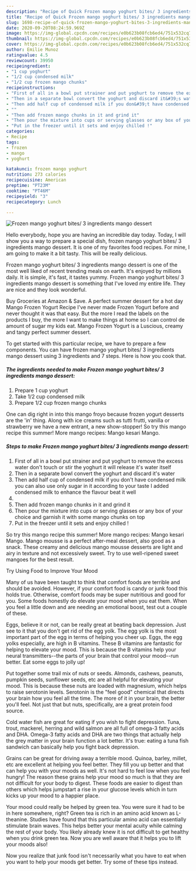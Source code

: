 ```yaml
---
description: "Recipe of Quick Frozen mango yoghurt bites/ 3 ingredients mango dessert"
title: "Recipe of Quick Frozen mango yoghurt bites/ 3 ingredients mango dessert"
slug: 1698-recipe-of-quick-frozen-mango-yoghurt-bites-3-ingredients-mango-dessert
date: 2020-09-20T08:24:59.969Z
image: https://img-global.cpcdn.com/recipes/e0b623b08fcb6ed4/751x532cq70/frozen-mango-yoghurt-bites-3-ingredients-mango-dessert-recipe-main-photo.jpg
thumbnail: https://img-global.cpcdn.com/recipes/e0b623b08fcb6ed4/751x532cq70/frozen-mango-yoghurt-bites-3-ingredients-mango-dessert-recipe-main-photo.jpg
cover: https://img-global.cpcdn.com/recipes/e0b623b08fcb6ed4/751x532cq70/frozen-mango-yoghurt-bites-3-ingredients-mango-dessert-recipe-main-photo.jpg
author: Emilie Munoz
ratingvalue: 4.5
reviewcount: 39950
recipeingredient:
- "1 cup yoghurt"
- "1/2 cup condensed milk"
- "1/2 cup frozen mango chunks"
recipeinstructions:
- "First of all in a bowl put strainer and put yoghurt to remove the excess water don&#39;t touch or stir the yoghurt it will release it&#39;s water itself"
- "Then in a separate bowl convert the yoghurt and discard it&#39;s water"
- "Then add half cup of condensed milk if you don&#39;t have condensed milk you can also use only sugar in it according to your taste I added condensed milk to enhance the flavour beat it well"
- ""
- "Then add frozen mango chunks in it and grind it"
- "Then pour the mixture into cups or serving glasses or any box of your choice and garnish it with some mango chunks on top"
- "Put in the freezer until it sets and enjoy chilled !"
categories:
- Recipe
tags:
- frozen
- mango
- yoghurt

katakunci: frozen mango yoghurt 
nutrition: 273 calories
recipecuisine: American
preptime: "PT23M"
cooktime: "PT46M"
recipeyield: "3"
recipecategory: Lunch

---
```



![Frozen mango yoghurt bites/ 3 ingredients mango dessert](https://img-global.cpcdn.com/recipes/e0b623b08fcb6ed4/751x532cq70/frozen-mango-yoghurt-bites-3-ingredients-mango-dessert-recipe-main-photo.jpg)

Hello everybody, hope you are having an incredible day today. Today, I will show you a way to prepare a special dish, frozen mango yoghurt bites/ 3 ingredients mango dessert. It is one of my favorites food recipes. For mine, I am going to make it a bit tasty. This will be really delicious.

Frozen mango yoghurt bites/ 3 ingredients mango dessert is one of the most well liked of recent trending meals on earth. It's enjoyed by millions daily. It is simple, it's fast, it tastes yummy. Frozen mango yoghurt bites/ 3 ingredients mango dessert is something that I've loved my entire life. They are nice and they look wonderful.

Buy Groceries at Amazon &amp; Save. A perfect summer dessert for a hot day Mango Frozen Yogurt Recipe I&#39;ve never made Frozen Yogurt before and never thought it was that easy. But the more I read the labels on the products I buy, the more I want to make things at home so I can control de amount of sugar my kids eat. Mango Frozen Yogurt is a Luscious, creamy and tangy perfect summer dessert.


To get started with this particular recipe, we have to prepare a few components. You can have frozen mango yoghurt bites/ 3 ingredients mango dessert using 3 ingredients and 7 steps. Here is how you cook that.

<!--inarticleads1-->

##### The ingredients needed to make Frozen mango yoghurt bites/ 3 ingredients mango dessert:

1. Prepare 1 cup yoghurt
1. Take 1/2 cup condensed milk
1. Prepare 1/2 cup frozen mango chunks


One can dig right in into this mango froyo because frozen yogurt desserts are the &#39;in&#39; thing. Along with ice creams such as tutti frutti, vanilla or strawberry we have a new entrant, a new show-stopper! So try this mango recipe this summer! More mango recipes: Mango kesari Mango. 

<!--inarticleads2-->

##### Steps to make Frozen mango yoghurt bites/ 3 ingredients mango dessert:

1. First of all in a bowl put strainer and put yoghurt to remove the excess water don&#39;t touch or stir the yoghurt it will release it&#39;s water itself
1. Then in a separate bowl convert the yoghurt and discard it&#39;s water
1. Then add half cup of condensed milk if you don&#39;t have condensed milk you can also use only sugar in it according to your taste I added condensed milk to enhance the flavour beat it well
1. 
1. Then add frozen mango chunks in it and grind it
1. Then pour the mixture into cups or serving glasses or any box of your choice and garnish it with some mango chunks on top
1. Put in the freezer until it sets and enjoy chilled !


So try this mango recipe this summer! More mango recipes: Mango kesari Mango. Mango mousse is a perfect after-meal dessert, also good as a snack. These creamy and delicious mango mousse desserts are light and airy in texture and not excessively sweet. Try to use well-ripened sweet mangoes for the best result. 

Try Using Food to Improve Your Mood


Many of us have been taught to think that comfort foods are terrible and should be avoided. However, if your comfort food is candy or junk food this holds true. Otherwise, comfort foods may be super nutritious and good for you. Some foods honestly do elevate your mood when you eat them. When you feel a little down and are needing an emotional boost, test out a couple of these.

Eggs, believe it or not, can be really great at beating back depression. Just see to it that you don't get rid of the egg yolk. The egg yolk is the most important part of the egg in terms of helping you cheer up. Eggs, the egg yolks especially, are high in B vitamins. These B vitamins are fantastic for helping to elevate your mood. This is because the B vitamins help your neural transmitters--the parts of your brain that control your mood--run better. Eat some eggs to jolly up!

Put together some trail mix of nuts or seeds. Almonds, cashews, peanuts, pumpkin seeds, sunflower seeds, etc are all helpful for elevating your mood. This is because these nuts are loaded with magnesium, which helps to raise serotonin levels. Serotonin is the "feel good" chemical that directs your brain how you feel all the time. The more of it in your brain, the better you'll feel. Not just that but nuts, specifically, are a great protein food source.

Cold water fish are great for eating if you wish to fight depression. Tuna, trout, mackerel, herring and wild salmon are all full of omega-3 fatty acids and DHA. Omega-3 fatty acids and DHA are two things that actually help the grey matter in your brain function a lot better. It's true: eating a tuna fish sandwich can basically help you fight back depression. 

Grains can be great for driving away a terrible mood. Quinoa, barley, millet, etc are excellent at helping you feel better. They fill you up better and that can help you with your moods as well. It's not hard to feel low when you feel hungry! The reason these grains help your mood so much is that they are not difficult for your body to digest. These foods are easier to digest than others which helps jumpstart a rise in your glucose levels which in turn kicks up your mood to a happier place.

Your mood could really be helped by green tea. You were sure it had to be in here somewhere, right? Green tea is rich in an amino acid known as L-theanine. Studies have found that this particular amino acid can essentially stimulate brain waves. This helps better your mental acuity while calming the rest of your body. You likely already knew it is not difficult to get healthy when you drink green tea. Now you are well aware that it helps you to lift your moods also!

Now you realize that junk food isn't necessarily what you have to eat when you want to help your moods get better. Try  some  of  these  tips  instead.

